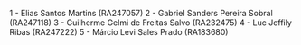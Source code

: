 1 - Elias Santos Martins  (RA247057)
2 - Gabriel Sanders Pereira Sobral  (RA247118)
3 - Guilherme Gelmi de Freitas Salvo  (RA232475)
4 - Luc Joffily Ribas  (RA247222)
5 - Márcio Levi Sales Prado  (RA183680)
